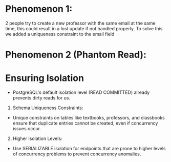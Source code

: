 # Phenomenon 1:  
2 people try to create a new professor with the same email at the same time, this could result in a lost update if not handled properly. To solve this we added a uniqueness constraint to the email field 

# Phenomenon 2 (Phantom Read):

# Ensuring Isolation
- PostgreSQL's default isolation level (READ COMMITTED) already prevents dirty reads for us.
1. Schema Uniqueness Constraints:  
- Unique constraints on tables like textbooks, professors, and classbooks ensure that duplicate entries cannot be created, even if concurrency issues occur.
2. Higher Isolation Levels:
- Use SERIALIZABLE isolation for endpoints that are prone to higher levels of concurrency problems to prevent concurrency anomalies.
